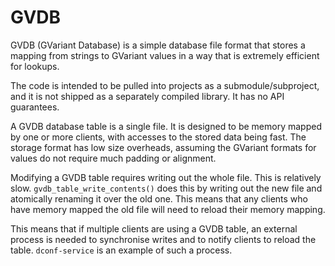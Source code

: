 GVDB
====

GVDB (GVariant Database) is a simple database file format that stores a
mapping from strings to GVariant values in a way that is extremely
efficient for lookups.

The code is intended to be pulled into projects as a submodule/subproject,
and it is not shipped as a separately compiled library. It has no API
guarantees.

A GVDB database table is a single file. It is designed to be memory mapped
by one or more clients, with accesses to the stored data being fast. The
storage format has low size overheads, assuming the GVariant formats for
values do not require much padding or alignment.

Modifying a GVDB table requires writing out the whole file. This is
relatively slow. `gvdb_table_write_contents()` does this by writing out
the new file and atomically renaming it over the old one. This means
that any clients who have memory mapped the old file will need to reload
their memory mapping.

This means that if multiple clients are using a GVDB table, an external
process is needed to synchronise writes and to notify clients to reload
the table. `dconf-service` is an example of such a process.

<!--
  SPDX-FileCopyrightText: 2021 Endless OS Foundation, LLC
  SPDX-License-Identifier: LGPL-2.1-or-later
-->
